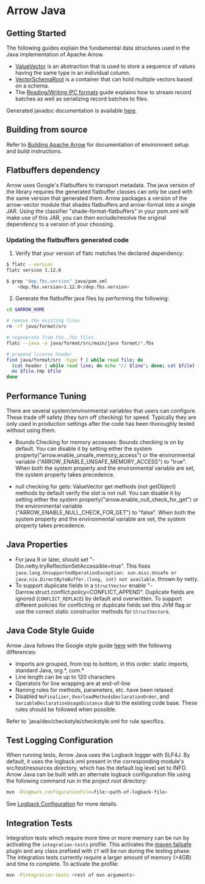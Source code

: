 <!---
  Licensed to the Apache Software Foundation (ASF) under one
  or more contributor license agreements.  See the NOTICE file
  distributed with this work for additional information
  regarding copyright ownership.  The ASF licenses this file
  to you under the Apache License, Version 2.0 (the
  "License"); you may not use this file except in compliance
  with the License.  You may obtain a copy of the License at

    http://www.apache.org/licenses/LICENSE-2.0

  Unless required by applicable law or agreed to in writing,
  software distributed under the License is distributed on an
  "AS IS" BASIS, WITHOUT WARRANTIES OR CONDITIONS OF ANY
  KIND, either express or implied.  See the License for the
  specific language governing permissions and limitations
  under the License.
-->

# Arrow Java

## Getting Started

The following guides explain the fundamental data structures used in the Java implementation of Apache Arrow.

- [ValueVector](https://arrow.apache.org/docs/java/vector.html) is an abstraction that is used to store a sequence of values having the same type in an individual column.
- [VectorSchemaRoot](https://arrow.apache.org/docs/java/vector_schema_root.html) is a container that can hold multiple vectors based on a schema.
- The [Reading/Writing IPC formats](https://arrow.apache.org/docs/java/ipc.html) guide explains how to stream record batches as well as serializing record batches to files.

Generated javadoc documentation is available [here](https://arrow.apache.org/docs/java/).

## Building from source

Refer to [Building Apache Arrow](https://arrow.apache.org/docs/dev/developers/java/building.html) for documentation of environment setup and build instructions.

## Flatbuffers dependency

Arrow uses Google's Flatbuffers to transport metadata.  The java version of the library
requires the generated flatbuffer classes can only be used with the same version that
generated them.  Arrow packages a version of the arrow-vector module that shades flatbuffers
and arrow-format into a single JAR.  Using the classifier "shade-format-flatbuffers" in your
pom.xml will make use of this JAR, you can then exclude/resolve the original dependency to
a version of your choosing.

### Updating the flatbuffers generated code

1. Verify that your version of flatc matches the declared dependency:

```bash
$ flatc --version
flatc version 1.12.0

$ grep "dep.fbs.version" java/pom.xml
    <dep.fbs.version>1.12.0</dep.fbs.version>
```

2. Generate the flatbuffer java files by performing the following:

```bash
cd $ARROW_HOME

# remove the existing files
rm -rf java/format/src

# regenerate from the .fbs files
flatc --java -o java/format/src/main/java format/*.fbs

# prepend license header
find java/format/src -type f | while read file; do
  (cat header | while read line; do echo "// $line"; done; cat $file) > $file.tmp
  mv $file.tmp $file
done
```

## Performance Tuning

There are several system/environmental variables that users can configure.  These trade off safety (they turn off checking) for speed.  Typically they are only used in production settings after the code has been thoroughly tested without using them.

* Bounds Checking for memory accesses: Bounds checking is on by default.  You can disable it by setting either the
system property("arrow.enable_unsafe_memory_access") or the environmental variable
("ARROW_ENABLE_UNSAFE_MEMORY_ACCESS") to "true". When both the system property and the environmental
variable are set, the system property takes precedence.

* null checking for gets: ValueVector get methods (not getObject) methods by default verify the slot is not null.  You can disable it by setting either the
system property("arrow.enable_null_check_for_get") or the environmental variable
("ARROW_ENABLE_NULL_CHECK_FOR_GET") to "false". When both the system property and the environmental
variable are set, the system property takes precedence.

## Java Properties

 * For java 9 or later, should set "-Dio.netty.tryReflectionSetAccessible=true".
This fixes `java.lang.UnsupportedOperationException: sun.misc.Unsafe or java.nio.DirectByteBuffer.(long, int) not available`. thrown by netty.
 * To support duplicate fields in a `StructVector` enable "-Darrow.struct.conflict.policy=CONFLICT_APPEND".
Duplicate fields are ignored (`CONFLICT_REPLACE`) by default and overwritten. To support different policies for
conflicting or duplicate fields set this JVM flag or use the correct static constructor methods for `StructVector`s.

## Java Code Style Guide

Arrow Java follows the Google style guide [here][3] with the following
differences:

* Imports are grouped, from top to bottom, in this order: static imports,
standard Java, org.\*, com.\*
* Line length can be up to 120 characters
* Operators for line wrapping are at end-of-line
* Naming rules for methods, parameters, etc. have been relaxed
* Disabled `NoFinalizer`, `OverloadMethodsDeclarationOrder`, and
`VariableDeclarationUsageDistance` due to the existing code base. These rules
should be followed when possible.

Refer to `java/dev/checkstyle/checkstyle.xml for rule specifics.

## Test Logging Configuration

When running tests, Arrow Java uses the Logback logger with SLF4J. By default,
it uses the logback.xml present in the corresponding module's src/test/resources
directory, which has the default log level set to INFO.
Arrow Java can be built with an alternate logback configuration file using the
following command run in the project root directory:

```bash
mvn -Dlogback.configurationFile=file:<path-of-logback-file>
```

See [Logback Configuration][1] for more details.

## Integration Tests

Integration tests which require more time or more memory can be run by activating
the `integration-tests` profile. This activates the [maven failsafe][4] plugin
and any class prefixed with `IT` will be run during the testing phase. The integration
tests currently require a larger amount of memory (>4GB) and time to complete. To activate
the profile:

```bash
mvn -Pintegration-tests <rest of mvn arguments>
```

[1]: https://logback.qos.ch/manual/configuration.html
[2]: https://github.com/apache/arrow/blob/master/cpp/README.md
[3]: http://google.github.io/styleguide/javaguide.html
[4]: https://maven.apache.org/surefire/maven-failsafe-plugin/
